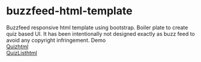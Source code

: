 # buzzfeed-html-template
Buzzfeed responsive html template using bootstrap.
Boiler plate to create quiz based UI.
It has been intentionally not designed exactly as buzz feed to avoid any copyright infringement.
Demo
<br>
<a href='http://customphpscript.com/quizhtml/quiz.html' target="_blank">Quizhtml</a>
<br>
<a href='http://customphpscript.com/quizhtml/quizlist.html' target="_blank">QuizListhtml</a>

